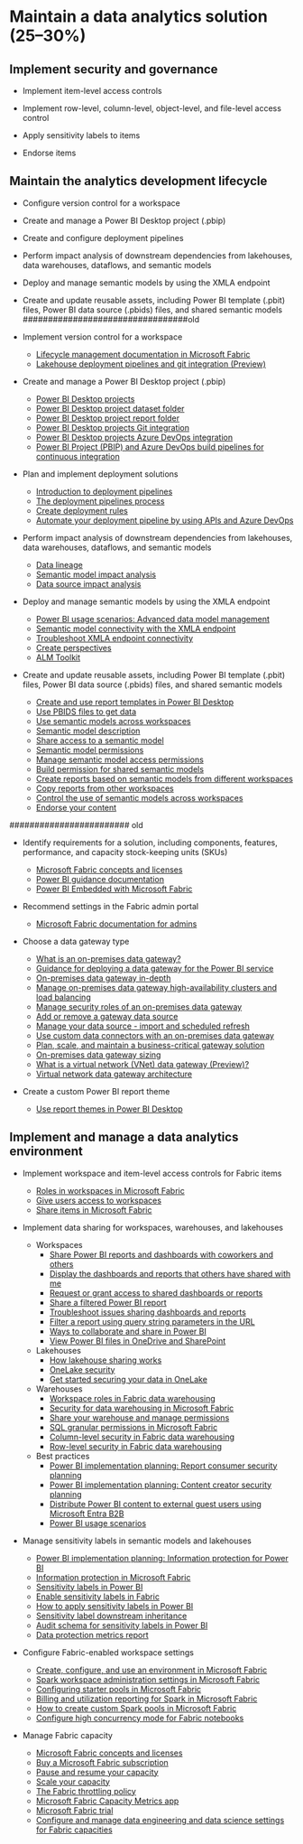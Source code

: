 # Maintain a data analytics solution (25–30%)

## Implement security and governance

- Implement item-level access controls

- Implement row-level, column-level, object-level, and file-level access control

- Apply sensitivity labels to items

- Endorse items

## Maintain the analytics development lifecycle
- Configure version control for a workspace

- Create and manage a Power BI Desktop project (.pbip)

- Create and configure deployment pipelines

- Perform impact analysis of downstream dependencies from lakehouses, data warehouses, dataflows, and semantic models

- Deploy and manage semantic models by using the XMLA endpoint

- Create and update reusable assets, including Power BI template (.pbit) files, Power BI data source (.pbids) files, and shared semantic models
#################################old
- Implement version control for a workspace

  - [Lifecycle management documentation in Microsoft Fabric](https://learn.microsoft.com/en-us/fabric/cicd/)
  - [Lakehouse deployment pipelines and git integration (Preview)](https://learn.microsoft.com/en-us/fabric/data-engineering/lakehouse-git-deployment-pipelines)

- Create and manage a Power BI Desktop project (.pbip)

  - [Power BI Desktop projects](https://learn.microsoft.com/en-us/power-bi/developer/projects/projects-overview)
  - [Power BI Desktop project dataset folder](https://learn.microsoft.com/en-us/power-bi/developer/projects/projects-dataset)
  - [Power BI Desktop project report folder](https://learn.microsoft.com/en-us/power-bi/developer/projects/projects-report)
  - [Power BI Desktop projects Git integration](https://learn.microsoft.com/en-us/power-bi/developer/projects/projects-git)
  - [Power BI Desktop projects Azure DevOps integration](https://learn.microsoft.com/en-us/power-bi/developer/projects/projects-azdo)
  - [Power BI Project (PBIP) and Azure DevOps build pipelines for continuous integration](https://learn.microsoft.com/en-us/power-bi/developer/projects/projects-build-pipelines)

- Plan and implement deployment solutions
  
  - [Introduction to deployment pipelines](https://learn.microsoft.com/en-us/fabric/cicd/deployment-pipelines/intro-to-deployment-pipelines)
  - [The deployment pipelines process](https://learn.microsoft.com/en-us/fabric/cicd/deployment-pipelines/understand-the-deployment-process)
  - [Create deployment rules](https://learn.microsoft.com/en-us/fabric/cicd/deployment-pipelines/create-rules)
  - [Automate your deployment pipeline by using APIs and Azure DevOps](https://learn.microsoft.com/en-us/fabric/cicd/deployment-pipelines/pipeline-automation)

- Perform impact analysis of downstream dependencies from lakehouses,
  data warehouses, dataflows, and semantic models

  - [Data lineage](https://learn.microsoft.com/en-us/power-bi/collaborate-share/service-data-lineage)
  - [Semantic model impact analysis](https://learn.microsoft.com/en-us/power-bi/collaborate-share/service-dataset-impact-analysis)
  - [Data source impact analysis](https://learn.microsoft.com/en-us/power-bi/collaborate-share/service-data-source-impact-analysis)

- Deploy and manage semantic models by using the XMLA endpoint

  - [Power BI usage scenarios: Advanced data model management](https://learn.microsoft.com/en-us/power-bi/guidance/powerbi-implementation-planning-usage-scenario-advanced-data-model-management)
  - [Semantic model connectivity with the XMLA endpoint](https://learn.microsoft.com/en-us/power-bi/enterprise/service-premium-connect-tools)
  - [Troubleshoot XMLA endpoint connectivity](https://learn.microsoft.com/en-us/power-bi/enterprise/troubleshoot-xmla-endpoint)
  - [Create perspectives](https://learn.microsoft.com/en-us/analysis-services/tutorial-tabular-1400/as-lesson-8-create-perspectives?view=asallproducts-allversions)
  - [ALM Toolkit](https://www.sqlbi.com/tools/alm-toolkit/)

- Create and update reusable assets, including Power BI template (.pbit)
  files, Power BI data source (.pbids) files, and shared semantic models

  - [Create and use report templates in Power BI Desktop](https://learn.microsoft.com/en-us/power-bi/create-reports/desktop-templates)
  - [Use PBIDS files to get data](https://learn.microsoft.com/en-us/power-bi/connect-data/desktop-data-sources#use-pbids-files-to-get-data)
  - [Use semantic models across workspaces](https://learn.microsoft.com/en-us/power-bi/connect-data/service-datasets-across-workspaces)
  - [Semantic model description](https://learn.microsoft.com/en-us/power-bi/connect-data/service-dataset-description)
  - [Share access to a semantic model](https://learn.microsoft.com/en-us/power-bi/connect-data/service-datasets-share)
  - [Semantic model permissions](https://learn.microsoft.com/en-us/power-bi/connect-data/service-datasets-permissions)
  - [Manage semantic model access permissions](https://learn.microsoft.com/en-us/power-bi/connect-data/service-datasets-manage-access-permissions)
  - [Build permission for shared semantic models](https://learn.microsoft.com/en-us/power-bi/connect-data/service-datasets-build-permissions)
  - [Create reports based on semantic models from different workspaces](https://learn.microsoft.com/en-us/power-bi/connect-data/service-datasets-discover-across-workspaces)
  - [Copy reports from other workspaces](https://learn.microsoft.com/en-us/power-bi/connect-data/service-datasets-copy-reports)
  - [Control the use of semantic models across workspaces](https://learn.microsoft.com/en-us/power-bi/connect-data/service-datasets-admin-across-workspaces)
  - [Endorse your content](https://learn.microsoft.com/en-us/power-bi/collaborate-share/service-endorse-content)



######################## old
- Identify requirements for a solution, including components, features,
  performance, and capacity stock-keeping units (SKUs)

  - [Microsoft Fabric concepts and licenses](https://learn.microsoft.com/en-us/fabric/enterprise/licenses)
  - [Power BI guidance documentation](https://learn.microsoft.com/en-us/power-bi/guidance/)
  - [Power BI Embedded with Microsoft Fabric](https://powerbi.microsoft.com/en-us/blog/power-bi-embedded-with-microsoft-fabric/)

- Recommend settings in the Fabric admin portal
  
  - [Microsoft Fabric documentation for admins](https://learn.microsoft.com/en-us/fabric/admin/)

- Choose a data gateway type
  
  - [What is an on-premises data gateway?](https://learn.microsoft.com/en-us/data-integration/gateway/)
  - [Guidance for deploying a data gateway for the Power BI service](https://learn.microsoft.com/en-us/power-bi/connect-data/service-gateway-deployment-guidance)
  - [On-premises data gateway in-depth](https://learn.microsoft.com/en-us/power-bi/connect-data/service-gateway-onprem-indepth)
  - [Manage on-premises data gateway high-availability clusters and load balancing](https://learn.microsoft.com/en-us/data-integration/gateway/service-gateway-high-availability-clusters)
  - [Manage security roles of an on-premises data gateway](https://learn.microsoft.com/en-us/data-integration/gateway/manage-security-roles)
  - [Add or remove a gateway data source](https://learn.microsoft.com/en-us/power-bi/connect-data/service-gateway-data-sources)
  - [Manage your data source - import and scheduled refresh](https://learn.microsoft.com/en-us/power-bi/connect-data/service-gateway-enterprise-manage-scheduled-refresh)
  - [Use custom data connectors with an on-premises data gateway](https://learn.microsoft.com/en-us/power-bi/connect-data/service-gateway-custom-connectors)
  - [Plan, scale, and maintain a business-critical gateway solution](https://learn.microsoft.com/en-us/data-integration/gateway/plan-scale-maintain)
  - [On-premises data gateway sizing](https://learn.microsoft.com/en-us/power-bi/guidance/gateway-onprem-sizing)
  - [What is a virtual network (VNet) data gateway (Preview)?](https://learn.microsoft.com/en-us/data-integration/vnet/overview)
  - [Virtual network data gateway architecture](https://learn.microsoft.com/en-us/data-integration/vnet/data-gateway-architecture)

- Create a custom Power BI report theme

  - [Use report themes in Power BI Desktop](https://learn.microsoft.com/en-us/power-bi/create-reports/desktop-report-themes)

## Implement and manage a data analytics environment

- Implement workspace and item-level access controls for Fabric items

  - [Roles in workspaces in Microsoft Fabric](https://learn.microsoft.com/en-us/fabric/get-started/roles-workspaces)
  - [Give users access to workspaces](https://learn.microsoft.com/en-us/fabric/get-started/give-access-workspaces)
  - [Share items in Microsoft Fabric](https://learn.microsoft.com/en-us/fabric/get-started/share-items)

- Implement data sharing for workspaces, warehouses, and lakehouses

  - Workspaces
    - [Share Power BI reports and dashboards with coworkers and others](https://learn.microsoft.com/en-us/power-bi/collaborate-share/service-share-dashboards)
    - [Display the dashboards and reports that others have shared with me](https://learn.microsoft.com/en-us/power-bi/collaborate-share/end-user-shared-with-me)
    - [Request or grant access to shared dashboards or reports](https://learn.microsoft.com/en-us/power-bi/collaborate-share/service-request-access)
    - [Share a filtered Power BI report](https://learn.microsoft.com/en-us/power-bi/collaborate-share/service-share-reports)
    - [Troubleshoot issues sharing dashboards and reports](https://learn.microsoft.com/en-us/power-bi/collaborate-share/service-troubleshoot-sharing)
    - [Filter a report using query string parameters in the URL](https://learn.microsoft.com/en-us/power-bi/collaborate-share/service-url-filters)
    - [Ways to collaborate and share in Power BI](https://learn.microsoft.com/en-us/power-bi/collaborate-share/service-how-to-collaborate-distribute-dashboards-reports)
    - [View Power BI files in OneDrive and SharePoint](https://learn.microsoft.com/en-us/power-bi/collaborate-share/service-sharepoint-viewer)
  - Lakehouses
    - [How lakehouse sharing works](https://learn.microsoft.com/en-us/fabric/data-engineering/lakehouse-sharing)
    - [OneLake security](https://learn.microsoft.com/en-us/fabric/onelake/onelake-security)
    - [Get started securing your data in OneLake](https://learn.microsoft.com/en-us/fabric/onelake/get-started-security)
  - Warehouses
    - [Workspace roles in Fabric data warehousing](https://learn.microsoft.com/en-us/fabric/data-warehouse/workspace-roles)
    - [Security for data warehousing in Microsoft Fabric](https://learn.microsoft.com/en-us/fabric/data-warehouse/security)
    - [Share your warehouse and manage permissions](https://learn.microsoft.com/en-us/fabric/data-warehouse/share-warehouse-manage-permissions)
    - [SQL granular permissions in Microsoft Fabric](https://learn.microsoft.com/en-us/fabric/data-warehouse/sql-granular-permissions)
    - [Column-level security in Fabric data warehousing](https://learn.microsoft.com/en-us/fabric/data-warehouse/column-level-security)
    - [Row-level security in Fabric data warehousing](https://learn.microsoft.com/en-us/fabric/data-warehouse/row-level-security)
  - Best practices
    - [Power BI implementation planning: Report consumer security planning](https://learn.microsoft.com/en-us/power-bi/guidance/powerbi-implementation-planning-security-report-consumer-planning)
    - [Power BI implementation planning: Content creator security planning](https://learn.microsoft.com/en-us/power-bi/guidance/powerbi-implementation-planning-security-content-creator-planning)
    - [Distribute Power BI content to external guest users using Microsoft Entra B2B](https://learn.microsoft.com/en-us/power-bi/guidance/whitepaper-azure-b2b-power-bi)
    - [Power BI usage scenarios](https://learn.microsoft.com/en-us/power-bi/guidance/powerbi-implementation-planning-usage-scenario-overview)

- Manage sensitivity labels in semantic models and lakehouses
  
  - [Power BI implementation planning: Information protection for Power BI](https://learn.microsoft.com/en-us/power-bi/guidance/powerbi-implementation-planning-info-protection)
  - [Information protection in Microsoft Fabric](https://learn.microsoft.com/en-us/fabric/governance/information-protection)
  - [Sensitivity labels in Power BI](https://learn.microsoft.com/en-us/power-bi/enterprise/service-security-sensitivity-label-overview)
  - [Enable sensitivity labels in Fabric](https://learn.microsoft.com/en-us/power-bi/enterprise/service-security-enable-data-sensitivity-labels)
  - [How to apply sensitivity labels in Power BI](https://learn.microsoft.com/en-us/power-bi/enterprise/service-security-apply-data-sensitivity-labels)
  - [Sensitivity label downstream inheritance](https://learn.microsoft.com/en-us/power-bi/enterprise/service-security-sensitivity-label-downstream-inheritance)
  - [Audit schema for sensitivity labels in Power BI](https://learn.microsoft.com/en-us/power-bi/enterprise/service-security-sensitivity-label-audit-schema)
  - [Data protection metrics report](https://learn.microsoft.com/en-us/power-bi/enterprise/service-security-data-protection-metrics-report)

- Configure Fabric-enabled workspace settings
  
  - [Create, configure, and use an environment in Microsoft Fabric](https://learn.microsoft.com/en-us/fabric/data-engineering/create-and-use-environment)
  - [Spark workspace administration settings in Microsoft Fabric](https://learn.microsoft.com/en-us/fabric/data-engineering/workspace-admin-settings)
  - [Configuring starter pools in Microsoft Fabric](https://learn.microsoft.com/en-us/fabric/data-engineering/configure-starter-pools)
  - [Billing and utilization reporting for Spark in Microsoft Fabric](https://learn.microsoft.com/en-us/fabric/data-engineering/billing-capacity-management-for-spark)
  - [How to create custom Spark pools in Microsoft Fabric](https://learn.microsoft.com/en-us/fabric/data-engineering/create-custom-spark-pools)
  - [Configure high concurrency mode for Fabric notebooks](https://learn.microsoft.com/en-us/fabric/data-engineering/configure-high-concurrency-session-notebooks)

- Manage Fabric capacity
  
  - [Microsoft Fabric concepts and licenses](https://learn.microsoft.com/en-us/fabric/enterprise/licenses)
  - [Buy a Microsoft Fabric subscription](https://learn.microsoft.com/en-us/fabric/enterprise/buy-subscription)
  - [Pause and resume your capacity](https://learn.microsoft.com/en-us/fabric/enterprise/pause-resume)
  - [Scale your capacity](https://learn.microsoft.com/en-us/fabric/enterprise/scale-capacity)
  - [The Fabric throttling policy](https://learn.microsoft.com/en-us/fabric/enterprise/throttling)
  - [Microsoft Fabric Capacity Metrics app](https://learn.microsoft.com/en-us/fabric/enterprise/metrics-app)
  - [Microsoft Fabric trial](https://learn.microsoft.com/en-us/fabric/get-started/fabric-trial)
  - [Configure and manage data engineering and data science settings for Fabric capacities](https://learn.microsoft.com/en-us/fabric/data-engineering/capacity-settings-management)




